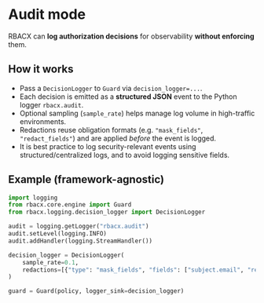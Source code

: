 # Audit mode

RBACX can **log authorization decisions** for observability **without enforcing** them.

## How it works
- Pass a `DecisionLogger` to `Guard` via `decision_logger=...`.
- Each decision is emitted as a **structured JSON** event to the Python logger `rbacx.audit`.
- Optional sampling (`sample_rate`) helps manage log volume in high-traffic environments.
- Redactions reuse obligation formats (e.g. `"mask_fields"`, `"redact_fields"`) and are applied *before* the event is logged.
- It is best practice to log security-relevant events using structured/centralized logs, and to avoid logging sensitive fields.

## Example (framework-agnostic)

```python
import logging
from rbacx.core.engine import Guard
from rbacx.logging.decision_logger import DecisionLogger

audit = logging.getLogger("rbacx.audit")
audit.setLevel(logging.INFO)
audit.addHandler(logging.StreamHandler())

decision_logger = DecisionLogger(
    sample_rate=0.1,
    redactions=[{"type": "mask_fields", "fields": ["subject.email", "resource.attrs.card"]}],
)

guard = Guard(policy, logger_sink=decision_logger)
```
